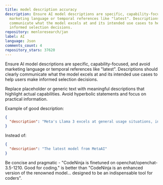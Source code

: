 ```yaml
---
title: model description accuracy
description: Ensure AI model descriptions are specific, capability-focused, and avoid
  marketing language or temporal references like "latest". Descriptions should clearly
  communicate what the model excels at and its intended use cases to help users make
  informed selection decisions.
repository: menloresearch/jan
label: AI
language: Json
comments_count: 4
repository_stars: 37620
---
```


Ensure AI model descriptions are specific, capability-focused, and avoid marketing language or temporal references like "latest". Descriptions should clearly communicate what the model excels at and its intended use cases to help users make informed selection decisions.

Replace placeholder or generic text with meaningful descriptions that highlight actual capabilities. Avoid hyperbolic statements and focus on practical information.

Example of good description:
```json
{
  "description": "Meta's Llama 3 excels at general usage situations, including chat, general world knowledge, and coding."
}
```

Instead of:
```json
{
  "description": "The latest model from MetaAI"
}
```

Be concise and pragmatic - "CodeNinja is finetuned on openchat/openchat-3.5-1210. Good for coding." is better than "CodeNinja is an enhanced version of the renowned model... designed to be an indispensable tool for coders".